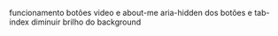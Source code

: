 funcionamento botões video e about-me
aria-hidden dos botões e tab-index
diminuir brilho do background
